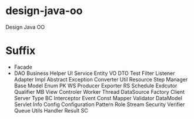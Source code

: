 # design-java-oo
Design Java OO

# Suffix
- Facade
- DAO
Business
Helper
UI
Service
Entity
VO
DTO
Test
Filter
Listener
Adapter
Impl
Abstract
Exception
Converter
Util
Resource
Step
Manager
Base
Model
Enum
PK
WS
Producer
Exporter
RS
Schedule
Exdcutor
Qualifier
MB
View
Controler
Worker
Thread
DataSource
Factory
Client
Server
Type
BC
Interceptor
Event
Const
Mapper
Validator
DataModel
Servlet
Info
Config
Configuration
Pattern
Role
Stream
Security
Verifier
Queue
Utils
Handler
Result
SC
